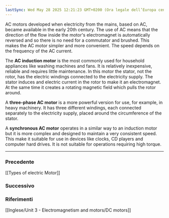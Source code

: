 ```yaml
---
lastSync: Wed May 28 2025 12:21:23 GMT+0200 (Ora legale dell’Europa centrale)
---
```

AC motors developed when electricity from the mains, based on AC, became available in the early 20th century. The use of AC means that the direction of the flow inside the motor's electromagnet is automatically reversed and so there is no need for a commutator and brushed. This makes the AC motor simpler and more convenient. The speed depends on the frequency of the AC current.

The **AC induction motor** is the most commonly used for household appliances like washing machines and fans. It is relatively inexpensive, reliable and requires little maintenance. In this motor the stator, not the rotor, has the electric windings connected to the electricity supply. The stator induces and electric current in the rotor to make it an electromagnet. At the same time it creates a rotating magnetic field which pulls the rotor around.

A **three-phase AC motor** is a more powerful version for use, for example, in heavy machinery. It has three different windings, each connected separately to the electricity supply, placed around the circumference of the stator.

A **synchronous AC motor** operates in a similar way to an induction motor but it is more complex and designed to maintain a very consistent speed. This make it suitable for use in devices like clocks, CD players and computer hard drives. It is not suitable for operations requiring high torque.


---
### Precedente
[[Types of electric Motor]]

### Successivo


### Riferimenti
[[Inglese/Unit 3 - Electromagnetism and motors/DC motors]]